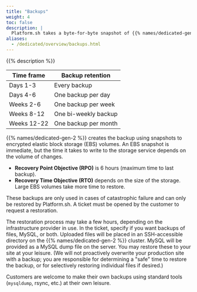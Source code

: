 ```yaml
---
title: "Backups"
weight: 4
toc: false
description: |
  Platform.sh takes a byte-for-byte snapshot of {{% names/dedicated-gen-2 %}} production environments every six (6) hours.  They are retained on a sliding scale, so more recent time frames have more frequent backups.
aliases:
  - /dedicated/overview/backups.html
---
```


{{% description %}}

| Time frame | Backup retention     |
|------------|----------------------|
| Days 1-3   | Every backup         |
| Days 4-6   | One backup per day   |
| Weeks 2-6  | One backup per week  |
| Weeks 8-12 | One bi-weekly backup |
| Weeks 12-22| One backup per month |

{{% names/dedicated-gen-2 %}} creates the backup using snapshots to encrypted elastic block storage (EBS) volumes. An EBS snapshot is immediate, but the time it takes to write to the storage service depends on the volume of changes.

* **Recovery Point Objective (RPO)** is 6 hours (maximum time to last backup).
* **Recovery Time Objective (RTO)** depends on the size of the storage. Large EBS volumes take more time to restore.

These backups are only used in cases of catastrophic failure and can only be restored by Platform.sh. A ticket must be opened by the customer to request a restoration.

The restoration process may take a few hours, depending on the infrastructure provider in use.  In the ticket, specify if you want backups of files, MySQL, or both.  Uploaded files will be placed in an SSH-accessible directory on the {{% names/dedicated-gen-2 %}} cluster.  MySQL will be provided as a MySQL dump file on the server.  You may restore these to your site at your leisure.  (We will not proactively overwrite your production site with a backup; you are responsible for determining a "safe" time to restore the backup, or for selectively restoring individual files if desired.)

Customers are welcome to make their own backups using standard tools (`mysqldump`, rsync, etc.) at their own leisure.
